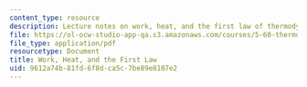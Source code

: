```yaml
---
content_type: resource
description: Lecture notes on work, heat, and the first law of thermodynamics.
file: https://ol-ocw-studio-app-qa.s3.amazonaws.com/courses/5-60-thermodynamics-kinetics-spring-2008/9612a74b81fd6f8dca5c7be89e8107e2_lec_2.pdf
file_type: application/pdf
resourcetype: Document
title: Work, Heat, and the First Law
uid: 9612a74b-81fd-6f8d-ca5c-7be89e8107e2
---
```

